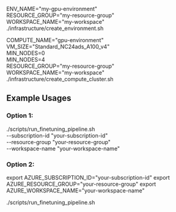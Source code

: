 ENV_NAME="my-gpu-environment" \
RESOURCE_GROUP="my-resource-group" \
WORKSPACE_NAME="my-workspace" \
./infrastructure/create_environment.sh


COMPUTE_NAME="gpu-environment" \
VM_SIZE="Standard_NC24ads_A100_v4" \
MIN_NODES=0 \
MIN_NODES=4 \
RESOURCE_GROUP="my-resource-group" \
WORKSPACE_NAME="my-workspace" \
./infrastructure/create_compute_cluster.sh


## Example Usages

### Option 1:
./scripts/run_finetuning_pipeline.sh \
  --subscription-id "your-subscription-id" \
  --resource-group "your-resource-group" \
  --workspace-name "your-workspace-name"

### Option 2:
export AZURE_SUBSCRIPTION_ID="your-subscription-id"
export AZURE_RESOURCE_GROUP="your-resource-group"
export AZURE_WORKSPACE_NAME="your-workspace-name"

./scripts/run_finetuning_pipeline.sh